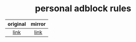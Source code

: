 # <center>personal adblock rules</center>

| original | mirror |
| :--: | :--: |
| [link](https://raw.githubusercontent.com/Sakyvo/Kyvo-Adblock/refs/heads/main/Kyvo-M) | [link](https://raw.gitmirror.com/Sakyvo/Kyvo-Adblock/refs/heads/main/Kyvo-M)
